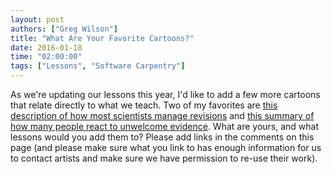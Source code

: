```yaml
---
layout: post
authors: ["Greg Wilson"]
title: "What Are Your Favorite Cartoons?"
date: 2016-01-18
time: "02:00:00"
tags: ["Lessons", "Software Carpentry"]
---
```

As we're updating our lessons this year,
I'd like to add a few more cartoons that relate directly to what we teach.
Two of my favorites are
[this description of how most scientists manage revisions](http://www.phdcomics.com/comics/archive.php?comicid=1531)
and
[this summary of how many people react to unwelcome evidence](http://www.felienne.com/archives/4404).
What are yours, and what lessons would you add them to?
Please add links in the comments on this page
(and please make sure what you link to has enough information
for us to contact artists and make sure we have permission to re-use their work).

